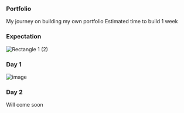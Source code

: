 ### Portfolio
My journey on building my own portfolio
Estimated time to build 1 week
### Expectation 
![Rectangle 1 (2)](https://github.com/eshwanthkartitr/portfolio/assets/111058542/f8c4fc42-28aa-410a-9685-411fbf38d423)
### Day 1
![image](https://github.com/eshwanthkartitr/portfolio/assets/111058542/2e340d23-6750-4f4c-bd77-057d345bead3)
### Day 2
Will come soon
